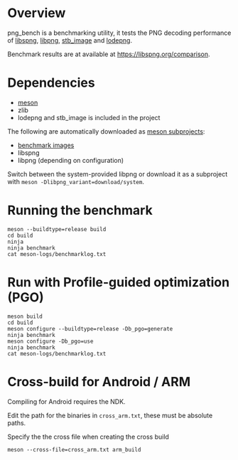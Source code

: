 # Overview

png_bench is a benchmarking utility, it tests the PNG decoding performance of [libspng](https://libspng.org), [libpng](http://www.libpng.org/pub/png/libpng.html), [stb_image](https://github.com/nothings/stb/blob/master/stb_image.h) and [lodepng](https://github.com/lvandeve/lodepng).

Benchmark results are at available at https://libspng.org/comparison.

# Dependencies

* [meson](https://mesonbuild.com)
* zlib
* lodepng and stb_image is included in the project

The following are automatically downloaded as [meson subprojects](https://mesonbuild.com/Wrap-dependency-system-manual.html):
* [benchmark images](https://gitlab.com/randy408/benchmark_images/) 
* libspng
* libpng (depending on configuration)

Switch between the system-provided libpng or download it as a subproject with `meson -Dlibpng_variant=download/system`.

# Running the benchmark

```
meson --buildtype=release build
cd build
ninja
ninja benchmark
cat meson-logs/benchmarklog.txt
```

# Run with Profile-guided optimization (PGO)

```
meson build
cd build
meson configure --buildtype=release -Db_pgo=generate
ninja benchmark
meson configure -Db_pgo=use
ninja benchmark
cat meson-logs/benchmarklog.txt
```

# Cross-build for Android / ARM

Compiling for Android requires the NDK.

Edit the path for the binaries in `cross_arm.txt`, these must be absolute paths.

Specify the the cross file when creating the cross build

```
meson --cross-file=cross_arm.txt arm_build
```